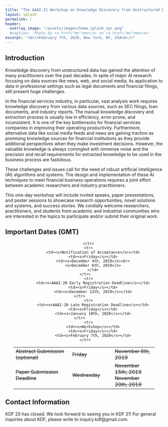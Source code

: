 ```yaml
---
title: "The AAAI-21 Workshop on Knowledge Discovery from Unstructured Data in Financial Services"
layout: splash
permalink: /
header:
  overlay_image: "/assets/images/home_splash_nyc.png"
  #caption: 'Photo by <a href="me">me</a> on <a href="me">me</a>'
excerpt: "<br/>February 7th, 2020, New York, NY, USA<br/>"
---
```


<h2>Introduction</h2>

Knowledge discovery from unstructured data has gained the attention of many practitioners over the past decades. In spite of major AI research focusing on data sources like news, web, and social media, its application to data in professional settings such as legal documents and financial filings, still present huge challenges.

In the financial services industry, in particular, vast analysis work requires knowledge discovery from various data sources, such as SEC filings, loan documents, and industry reports. The manual knowledge discovery and extraction process is usually low in efficiency, error-prone, and inconsistent. It is one of the key bottlenecks for financial services companies in improving their operating productivity. Furthermore, alternative data like social media feeds and news are gaining traction as promising knowledge sources for financial institutions as they provide additional perspectives when they make investment decisions. However, the valuable knowledge is always comingled with immense noise and the precision and recall requirements for extracted knowledge to be used in the business process are fastidious.

These challenges and issues call for the need of robust artificial intelligence (AI) algorithms and systems. The design and implementation of these AI techniques to meet financial business operations requires a joint effort between academic researchers and industry practitioners.

This one-day workshop will include invited speaks, paper presentations, and poster sessions to showcase research opportunities, novel solutions and systems, and success stories. We cordially welcome researchers, practitioners, and students from academic and industrial communities who are interested in the topics to participate and/or submit their original work.

<h2 id="dates">Important Dates (GMT)</h2>
<center>
<table style="width: 90%">
    <tbody>
        <tr>
            <td style="width: 40%;"><s>Abstract Submission (optional)</s></td>
            <td style="width: 30%;"><s>Friday</s></td>
            <td><s>November 8th, 2019</s></td>
        </tr>
        <tr>
            <td><s>Paper Submission Deadline</s></td>
            <td><s>Wednesday</s></td>
            <td><s>November 15th, 2019</s><br>
                <s>November 20th, 2019</s>
            </td>
            
        </tr>
        <tr>
            <td><s>Notification of Acceptance</s></td>
            <td><s>Friday</s></td>
            <td><s>December 4th, 2019</s><br>
            <s>December 6th, 2019</s>
            </td>
        </tr>   
        <tr>
            <td><s>AAAI-20 Early Registration Deadline</s></td>
            <td><s>Friday</s></td>
            <td><s>December 13th, 2019</s></td>
        </tr>        
        <tr>
            <td><s>AAAI-20 Late Registration Deadline</s></td>
            <td><s>Friday</s></td>
            <td><s>January 10th, 2020</s></td>
        </tr>        
        <tr>
            <td><s>Workshop</s></td>
            <td><s>Friday</s></td>
            <td><s>February 7th, 2020</s></td>
        </tr>   
</tbody>
</table>
</center>

<h2 id='contact'>Contact Information</h2>
KDF 20 has closed. We look forward to seeing you in KDF 21! For general inquiries about KDF, please write to inquiry.kdf@gmail.com.
